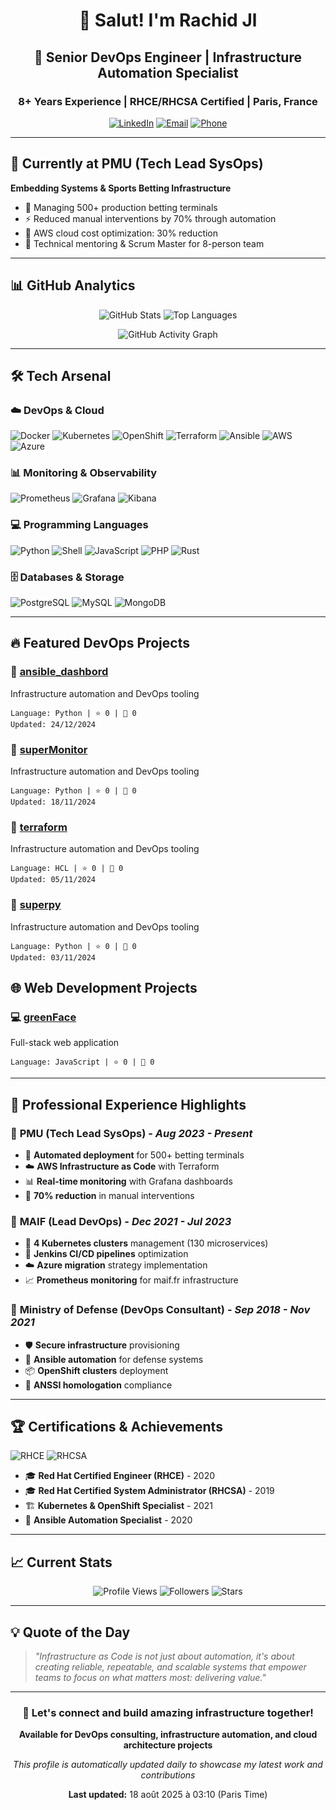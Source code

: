 <div align="center">

# 👋 Salut! I'm Rachid Jl

## 🚀 Senior DevOps Engineer | Infrastructure Automation Specialist
### 8+ Years Experience | RHCE/RHCSA Certified | Paris, France

[![LinkedIn](https://img.shields.io/badge/-LinkedIn-0077B5?style=for-the-badge&logo=linkedin&logoColor=white)](https://linkedin.com/in/rachid-jl)
[![Email](https://img.shields.io/badge/-Contact-D14836?style=for-the-badge&logo=gmail&logoColor=white)](mailto:rachid@example.com)
[![Phone](https://img.shields.io/badge/-+33749620214-25D366?style=for-the-badge&logo=whatsapp&logoColor=white)](tel:+33749620214)

</div>

---

## 💼 Currently at PMU (Tech Lead SysOps)
**Embedding Systems & Sports Betting Infrastructure**
- 🎯 Managing 500+ production betting terminals
- ⚡ Reduced manual interventions by 70% through automation
- 🔧 AWS cloud cost optimization: 30% reduction
- 👥 Technical mentoring & Scrum Master for 8-person team

---

## 📊 GitHub Analytics

<div align="center">
  
![GitHub Stats](https://github-readme-stats.vercel.app/api?username=rachid-jl&show_icons=true&theme=radical&count_private=true)
![Top Languages](https://github-readme-stats.vercel.app/api/top-langs/?username=rachid-jl&layout=compact&theme=radical&langs_count=8)

![GitHub Activity Graph](https://github-readme-activity-graph.vercel.app/graph?username=rachid-jl&theme=react-dark&bg_color=20232a&hide_border=true)

</div>

---

## 🛠️ Tech Arsenal

### ☁️ DevOps & Cloud
![Docker](https://img.shields.io/badge/-Docker-326CE5?style=for-the-badge&logo=docker&logoColor=white) ![Kubernetes](https://img.shields.io/badge/-Kubernetes-326CE5?style=for-the-badge&logo=kubernetes&logoColor=white) ![OpenShift](https://img.shields.io/badge/-OpenShift-326CE5?style=for-the-badge&logo=openshift&logoColor=white) ![Terraform](https://img.shields.io/badge/-Terraform-326CE5?style=for-the-badge&logo=terraform&logoColor=white) ![Ansible](https://img.shields.io/badge/-Ansible-326CE5?style=for-the-badge&logo=ansible&logoColor=white)
![AWS](https://img.shields.io/badge/-AWS-FF9900?style=for-the-badge&logo=aws&logoColor=white) ![Azure](https://img.shields.io/badge/-Azure-FF9900?style=for-the-badge&logo=azure&logoColor=white)

### 📊 Monitoring & Observability  
![Prometheus](https://img.shields.io/badge/-Prometheus-E6522C?style=for-the-badge&logo=prometheus&logoColor=white) ![Grafana](https://img.shields.io/badge/-Grafana-E6522C?style=for-the-badge&logo=grafana&logoColor=white) ![Kibana](https://img.shields.io/badge/-Kibana-E6522C?style=for-the-badge&logo=kibana&logoColor=white)

### 💻 Programming Languages
![Python](https://img.shields.io/badge/-Python-3776AB?style=for-the-badge&logo=python&logoColor=white) ![Shell](https://img.shields.io/badge/-Shell-3776AB?style=for-the-badge&logo=shell&logoColor=white) ![JavaScript](https://img.shields.io/badge/-JavaScript-3776AB?style=for-the-badge&logo=javascript&logoColor=white) ![PHP](https://img.shields.io/badge/-PHP-3776AB?style=for-the-badge&logo=php&logoColor=white) ![Rust](https://img.shields.io/badge/-Rust-3776AB?style=for-the-badge&logo=rust&logoColor=white)

### 🗄️ Databases & Storage
![PostgreSQL](https://img.shields.io/badge/-PostgreSQL-336791?style=for-the-badge&logo=postgresql&logoColor=white)
![MySQL](https://img.shields.io/badge/-MySQL-4479A1?style=for-the-badge&logo=mysql&logoColor=white)
![MongoDB](https://img.shields.io/badge/-MongoDB-47A248?style=for-the-badge&logo=mongodb&logoColor=white)

---

## 🔥 Featured DevOps Projects


### 🐳 [ansible_dashbord](https://github.com/rachid-jl/ansible_dashbord)
Infrastructure automation and DevOps tooling
```
Language: Python | ⭐ 0 | 🍴 0
Updated: 24/12/2024
```

### 🐳 [superMonitor](https://github.com/rachid-jl/superMonitor)
Infrastructure automation and DevOps tooling
```
Language: Python | ⭐ 0 | 🍴 0
Updated: 18/11/2024
```

### 🐳 [terraform](https://github.com/rachid-jl/terraform)
Infrastructure automation and DevOps tooling
```
Language: HCL | ⭐ 0 | 🍴 0
Updated: 05/11/2024
```

### 🐳 [superpy](https://github.com/rachid-jl/superpy)
Infrastructure automation and DevOps tooling
```
Language: Python | ⭐ 0 | 🍴 0
Updated: 03/11/2024
```


## 🌐 Web Development Projects


### 💻 [greenFace](https://github.com/rachid-jl/greenFace)
Full-stack web application
```
Language: JavaScript | ⭐ 0 | 🍴 0
```


---

## 🎯 Professional Experience Highlights

### 🏢 **PMU** (Tech Lead SysOps) - *Aug 2023 - Present*
- 🚀 **Automated deployment** for 500+ betting terminals
- ☁️ **AWS Infrastructure as Code** with Terraform
- 📊 **Real-time monitoring** with Grafana dashboards
- 🔧 **70% reduction** in manual interventions

### 🏢 **MAIF** (Lead DevOps) - *Dec 2021 - Jul 2023*
- 🐳 **4 Kubernetes clusters** management (130 microservices)
- 🔄 **Jenkins CI/CD pipelines** optimization
- ☁️ **Azure migration** strategy implementation
- 📈 **Prometheus monitoring** for maif.fr infrastructure

### 🏢 **Ministry of Defense** (DevOps Consultant) - *Sep 2018 - Nov 2021*
- 🛡️ **Secure infrastructure** provisioning
- 🔧 **Ansible automation** for defense systems
- 📦 **OpenShift clusters** deployment
- 🔐 **ANSSI homologation** compliance

---

## 🏆 Certifications & Achievements

![RHCE](https://img.shields.io/badge/-RHCE_Certified-EE0000?style=for-the-badge&logo=redhat&logoColor=white)
![RHCSA](https://img.shields.io/badge/-RHCSA_Certified-EE0000?style=for-the-badge&logo=redhat&logoColor=white)

- 🎓 **Red Hat Certified Engineer (RHCE)** - 2020
- 🎓 **Red Hat Certified System Administrator (RHCSA)** - 2019
- 🏗️ **Kubernetes & OpenShift Specialist** - 2021
- 🤖 **Ansible Automation Specialist** - 2020

---

## 📈 Current Stats

<div align="center">

![Profile Views](https://komarev.com/ghpvc/?username=rachid-jl&color=blueviolet&style=for-the-badge&label=Profile+Views)
![Followers](https://img.shields.io/github/followers/rachid-jl?color=blue&style=for-the-badge)
![Stars](https://img.shields.io/github/stars/rachid-jl?color=yellow&style=for-the-badge)

</div>

---

## 💡 Quote of the Day

> *"Infrastructure as Code is not just about automation, it's about creating reliable, repeatable, and scalable systems that empower teams to focus on what matters most: delivering value."*

---

<div align="center">

### 🌟 Let's connect and build amazing infrastructure together!

**Available for DevOps consulting, infrastructure automation, and cloud architecture projects**

*This profile is automatically updated daily to showcase my latest work and contributions*

**Last updated:** 18 août 2025 à 03:10 (Paris Time)

</div>